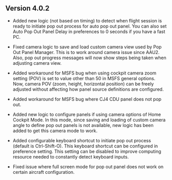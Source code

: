 ## Version 4.0.2
* Added new logic (not based on timing) to detect when flight session is ready to initiate pop out process for auto pop out panel. You can also set Auto Pop Out Panel Delay in preferences to 0 seconds if you have a fast PC.

* Fixed camera logic to save and load custom camera view used by Pop Out Panel Manager. This is to work around camera issue since AAU2. Also, pop out progress messages will now show steps being taken when adjusting camera view.

* Added workaround for MSFS bug when using cockpit camera zoom setting (POV) is set to value other than 50 in MSFS general options. Now, camera POV (zoom, height, horizontal position) can be freely adjusted without affecting how panel source definitions are configured.

* Added workaround for MSFS bug where CJ4 CDU panel does not pop out.

* Added new logic to configure panels if using camera options of Home Cockpit Mode. In this mode, since saving and loading of custom camera angle to define pop out panels is not available, new logic has been added to get this camera mode to work.

* Added configurable keyboard shortcut to initiate pop out process (default is Ctrl-Shift-O). This keyboard shortcut can be configured in preference setting. This setting can be disabled to improve computing resource needed to constantly detect keyboard inputs.

* Fixed issue where full screen mode for pop out panel does not work on certain aircraft configuration.